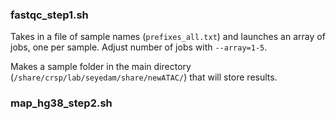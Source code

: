### fastqc_step1.sh 
Takes in a file of sample names (`prefixes_all.txt`) and launches an array of jobs, one per sample. Adjust number of jobs with `--array=1-5`.

Makes a sample folder in the main directory (`/share/crsp/lab/seyedam/share/newATAC/`) that will store results.

### map_hg38_step2.sh
